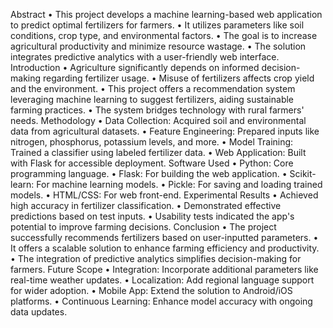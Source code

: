 Abstract
•	This project develops a machine learning-based web application to predict optimal fertilizers for farmers.
•	It utilizes parameters like soil conditions, crop type, and environmental factors.
•	The goal is to increase agricultural productivity and minimize resource wastage.
•	The solution integrates predictive analytics with a user-friendly web interface.
Introduction
•	Agriculture significantly depends on informed decision-making regarding fertilizer usage.
•	Misuse of fertilizers affects crop yield and the environment.
•	This project offers a recommendation system leveraging machine learning to suggest fertilizers, aiding sustainable farming practices.
•	The system bridges technology with rural farmers' needs.
Methodology
•	Data Collection: Acquired soil and environmental data from agricultural datasets.
•	Feature Engineering: Prepared inputs like nitrogen, phosphorus, potassium levels, and more.
•	Model Training: Trained a classifier using labeled fertilizer data.
•	Web Application: Built with Flask for accessible deployment.
Software Used
•	Python: Core programming language.
•	Flask: For building the web application.
•	Scikit-learn: For machine learning models.
•	Pickle: For saving and loading trained models.
•	HTML/CSS: For web front-end.
Experimental Results
•	Achieved high accuracy in fertilizer classification.
•	Demonstrated effective predictions based on test inputs.
•	Usability tests indicated the app's potential to improve farming decisions.
Conclusion
•	The project successfully recommends fertilizers based on user-inputted parameters.
•	It offers a scalable solution to enhance farming efficiency and productivity.
•	The integration of predictive analytics simplifies decision-making for farmers.
Future Scope
•	Integration: Incorporate additional parameters like real-time weather updates.
•	Localization: Add regional language support for wider adoption.
•	Mobile App: Extend the solution to Android/iOS platforms.
•	Continuous Learning: Enhance model accuracy with ongoing data updates.

